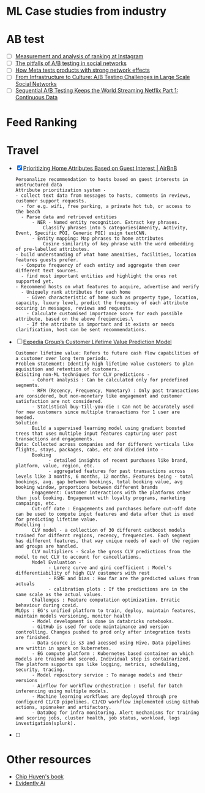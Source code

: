 # ML Case studies from industry

# AB test
- [ ] [Measurement and analysis of ranking at Instagram](https://www.facebook.com/watch/?v=1856120757994353)
- [ ] [The pitfalls of A/B testing in social networks](https://tech.okcupid.com/the-pitfalls-of-a-b-testing-in-social-networks-17d631d7b20d)
- [ ] [How Meta tests products with strong network effects](https://medium.com/@AnalyticsAtMeta/how-meta-tests-products-with-strong-network-effects-96003a056c2c)
- [ ] [From Infrastructure to Culture: A/B Testing Challenges in Large Scale Social Networks ](dl.acm.org/doi/10.1145/2783258.2788602)
- [ ] [Sequential A/B Testing Keeps the World Streaming Netflix Part 1: Continuous Data](https://netflixtechblog.com/sequential-a-b-testing-keeps-the-world-streaming-netflix-part-1-continuous-data-cba6c7ed49df)
# Feed Ranking


# Travel
- [x] [Prioritizing Home Attributes Based on Guest Interest | AirBnB](https://medium.com/airbnb-engineering/prioritizing-home-attributes-based-on-guest-interest-3c49b827e51a)

      Personalize recommendation to hosts based on guest interests in unstructured data
      Attribute prioritization system -
      - collect text data from messages to hosts, comments in reviews, customer support requests.
        - for e.g. wifi, free parking, a private hot tub, or access to the beach
        - Parse data and retrieved entities
            - NER - Named entity recognition. Extract key phrases.
                Classify phrases into 5 categories(Amenity, Activity, Event, Specific POI, Generic POI) usign textCNN.
            - Entity mapping: Map phrases to home attributes
                Cosine similarity of key phrase with the word embedding of pre-labelled attributes.
      - build understanding of what home amenities, facilities, location features guests prefer.
        - Compute frequency of each entity and aggregate them over different text sources.
        - find most important entities and highlight the ones not supported yet.
      - Recommend hosts on what features to acquire, advertise and verify
        - Uniquely rank attributes for each home
          - Given characteristic of home such as property type, location, capacity, luxury level, predict the frequency of each attribute occuring in messages, reviews and requests.
          - Calculate customised importance score for each possible attribute, based on the above freqiencies.\
          - If the attribute is important and it exists or needs clarification, host can be sent recommendations.
- [ ] [Expedia Group’s Customer Lifetime Value Prediction Model](https://medium.com/expedia-group-tech/expedia-groups-customer-lifetime-value-prediction-model-7927cdd44342)

      Customer lifetime value: Refers to future cash flow capabilities of a customer over long term periods.
      Problem statememt: Identify high lifetime value customers to plan aquisition and retention of customers.
      Exisiting non-ML techniques for CLV predictions -
            - Cohort analysis : Can be calculated only for predefined segmemts.
            - RFM (Recency, Frequency, Monetary) : Only past transactions are considered, but non-monetary like engagement and customer satisfaction are not considered.
            - Statistical buy-till-you-die : Can not be accurately used for new customers since multiple transactions for 1 user are needed.
      Solution
            Build a supervised learning model using gradient boosted trees that uses multiple input features capturing user past transactions and engagements.
      Data: Collected across companies and for different verticals like flights, stays, packages, cabs, etc and divided into -
            Booking
                  - detailed insights of recent purchases like brand, platform, value, region, etc.
                  - aggregated features for past transactions across levels like 3 months, 6 months, 12 months. Features being - total bookings, avg. gap between bookings, total booking value, avg booking window, proportions between different brands 
            Engagement: Customer interactions with the platforms other than just booking. Engagement with loyalty programs, marketing campaings, etc.
            Cut-off date : Engagements and purchases before cut-off date can be used to compute input features and data after that is used for predicting lifetime value.
      Modelling :
            CLV model - a collection of 30 different catboost models trained for differnt regions, recency, frequencies. Each segment has different features, that way unique needs of each of the region and groups are handled.
            CLV multipliers - Scale the gross CLV predictions from the model to net CLV to account for cancellations.
            Model Evaluation -
                  - Lorenz curve and gini coefficient : Model's differentiability of high CLV customers with rest
                  - RSME and bias : How far are the predicted values from actuals
                  - calibration plots : If the predictions are in the same scale as the actual values.
            Challenges : Feature computation optimization. Erratic behaviour during covid.
      MLOps : EG's unified platform to train, deploy, maintain features, maintain models versioning, monitor health
            - Model development is done in databricks notebooks.
            - GitHub is used for code maintainance and version controlling. Changes pushed to prod only after integration tests are finished.
            - Data source is s3 and acessed using Hive. Data pipelines are writtin in spark on kubernetes.
            - EG compute platform : Kubernetes based container on which models are trained and scored. Individual step is containarized. The platform supports ops like logging, metrics, scheduling, security, tracing.
            - Model repository service : To manage models and their versions
            - Airflow for workflow orchestration : Useful for batch inferencing using multiple models.
            - Machine learning workflows are deployed through pre configuerd CI/CD pipelines. CI/CD workflow implemented using Github actions, spinnaker and artifactory.
            - DataDog for infra monitoring. Alert mechanisms for training and scoring jobs, cluster health, job status, workload, logs investigation(splunk).
       
- [ ] 
# Other resources
- [Chip Huyen's book](https://github.com/chiphuyen/machine-learning-systems-design/blob/master/content/case-studies.md)
- [Evidently Ai](https://www.evidentlyai.com/ml-system-design)
